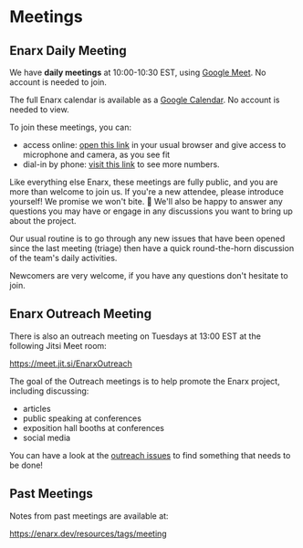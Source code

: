 # Meetings

## Enarx Daily Meeting

We have **daily meetings** at 10:00-10:30 EST, using [Google Meet](https://meet.google.com/uxk-ipyg-iui). No account is needed to join.

The full Enarx calendar is available as a [Google Calendar](https://calendar.google.com/calendar/embed?src=leatqk15m1f34loatvatftkm48%40group.calendar.google.com&ctz=America%2FNew_York). No account is needed to view.

To join these meetings, you can:
- access online: [open this link](https://meet.google.com/uxk-ipyg-iui) in your usual browser and give access to microphone and camera, as you see fit
- dial-in by phone: [visit this link](https://tel.meet/uxk-ipyg-iui?pin=5101436873391) to see more numbers.

Like everything else Enarx, these meetings are fully public, and you are more than welcome to join us. If you're a new attendee, please introduce yourself! We promise we won't bite. :slightly_smiling_face: We'll also be happy to answer any questions you may have or engage in any discussions you want to bring up about the project.

Our usual routine is to go through any new issues that have been opened since the last meeting (triage) then have a quick round-the-horn discussion of the team's daily activities.

Newcomers are very welcome, if you have any questions don't hesitate to join.

## Enarx Outreach Meeting

There is also an outreach meeting on Tuesdays at 13:00 EST at the following Jitsi Meet room:

https://meet.jit.si/EnarxOutreach

The goal of the Outreach meetings is to help promote the Enarx project, including discussing:
- articles
- public speaking at conferences
- exposition hall booths at conferences
- social media

You can have a look at the [outreach issues](https://github.com/enarx/outreach/issues) to find something that needs to be done!


## Past Meetings

Notes from past meetings are available at:

https://enarx.dev/resources/tags/meeting